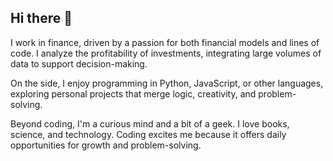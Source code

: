 ## Hi there 👋

I work in finance, driven by a passion for both financial models and lines of code. I analyze the profitability of investments, integrating large volumes of data to support decision-making.

On the side, I enjoy programming in Python, JavaScript, or other languages, exploring personal projects that merge logic, creativity, and problem-solving.

Beyond coding, I'm a curious mind and a bit of a geek. I love books, science, and technology. Coding excites me because it offers daily opportunities for growth and problem-solving. 


